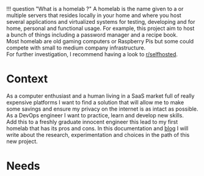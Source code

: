 !!! question "What is a homelab ?"
    A homelab is the name given to a or multiple servers that resides locally in your home and where you host several applications and virtualized systems for testing, developing and for home, personal and functional usage.
    For example, this project aim to host a bunch of things including a password manager and a recipe book.  
    Most homelab are old gaming computers or Raspberry Pis but some could compete with small to medium company infrastructure.  
    For further investigation, I recommend having a look to [r/selfhosted](https://www.reddit.com/r/selfhosted/).

# Context

As a computer enthusiast and a human living in a SaaS market full of really expensive platforms I want to find a solution that will allow me to make some savings and ensure my privacy on the internet is as intact as possible.  
As a DevOps engineer I want to practice, learn and develop new skills.  
Add this to a freshly graduate innocent engineer this lead to my first homelab that has its pros and cons. In this documentation and [blog](blog/index.md) I will write about the research, experimentation and choices in the path of this new project.

# Needs

